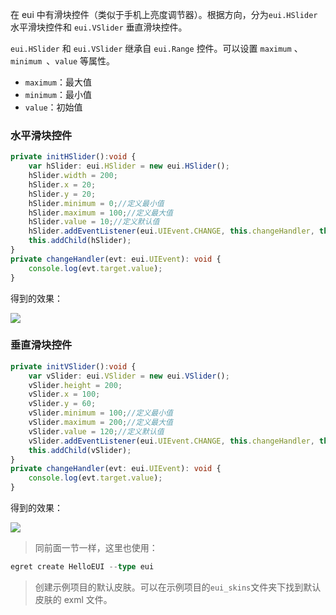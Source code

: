在 eui 中有滑块控件（类似于手机上亮度调节器）。根据方向，分为`eui.HSlider` 水平滑块控件和 `eui.VSlider` 垂直滑块控件。

`eui.HSlider` 和 `eui.VSlider` 继承自 `eui.Range` 控件。可以设置 `maximum` 、`minimum `、`value` 等属性。

* `maximum`：最大值
* `minimum`：最小值
* `value`：初始值

### 水平滑块控件
~~~ typescript 
private initHSlider():void {
    var hSlider: eui.HSlider = new eui.HSlider();
    hSlider.width = 200;
    hSlider.x = 20;
    hSlider.y = 20;
    hSlider.minimum = 0;//定义最小值
    hSlider.maximum = 100;//定义最大值
    hSlider.value = 10;//定义默认值
    hSlider.addEventListener(eui.UIEvent.CHANGE, this.changeHandler, this);
    this.addChild(hSlider);
}
private changeHandler(evt: eui.UIEvent): void {
    console.log(evt.target.value);
}
~~~ 
得到的效果：

![](56015a0c6ebed.png)

### 垂直滑块控件
~~~ typescript 
private initVSlider():void {
    var vSlider: eui.VSlider = new eui.VSlider();
    vSlider.height = 200;
    vSlider.x = 100;
    vSlider.y = 60;
    vSlider.minimum = 100;//定义最小值
    vSlider.maximum = 200;//定义最大值
    vSlider.value = 120;//定义默认值
    vSlider.addEventListener(eui.UIEvent.CHANGE, this.changeHandler, this);
    this.addChild(vSlider);
}
private changeHandler(evt: eui.UIEvent): void {
    console.log(evt.target.value);
}
~~~ 
得到的效果：

![](56015a1432390.png)



> 同前面一节一样，这里也使用：
~~~ typescript
egret create HelloEUI --type eui
~~~ 
> 创建示例项目的默认皮肤。可以在示例项目的`eui_skins`文件夹下找到默认皮肤的 exml 文件。
